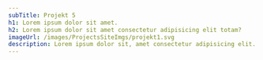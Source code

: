 ```yaml
---
subTitle: Projekt 5
h1: Lorem ipsum dolor sit amet.
h2: Lorem ipsum dolor sit amet consectetur adipisicing elit totam?
imageUrl: /images/ProjectsSiteImgs/projekt1.svg
description: Lorem ipsum dolor sit, amet consectetur adipisicing elit. Consequuntur quas,
---
```

